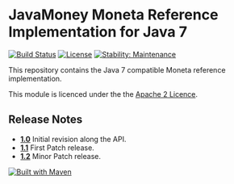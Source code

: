 JavaMoney Moneta Reference Implementation for Java 7
====================================================
[![Build Status](https://api.travis-ci.org/JavaMoney/jsr354-ri-bp.png?branch=master)](https://travis-ci.org/JavaMoney/jsr354-ri-bp) [![License](http://img.shields.io/badge/license-Apache2-red.svg)](http://opensource.org/licenses/apache-2.0)
[![Stability: Maintenance](https://masterminds.github.io/stability/maintenance.svg)](https://masterminds.github.io/stability/maintenance.html)

This repository contains the Java 7 compatible Moneta reference implementation.

This module is licenced under the the [Apache 2 Licence](https://www.apache.org/licenses/LICENSE-2.0.html).

Release Notes
-------------

* **[1.0](https://github.com/JavaMoney/jsr354-ri-bp/releases/tag/1.0)** Initial revision along the API.
* **[1.1](https://github.com/JavaMoney/jsr354-ri-bp/releases/tag/1.1)** First Patch release.
* **[1.2](https://github.com/JavaMoney/jsr354-ri-bp/releases/tag/1.2)** Minor Patch release.

[![Built with Maven](http://maven.apache.org/images/logos/maven-feather.png)](http://maven.org/)

